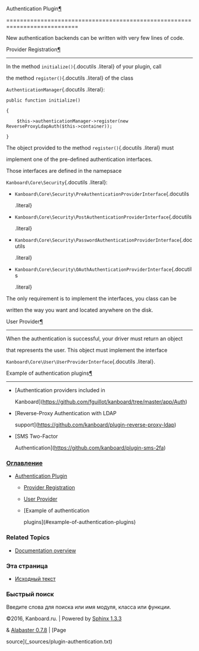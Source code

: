 Authentication Plugin[¶](#authentication-plugin "Ссылка на этот заголовок")

===========================================================================



New authentication backends can be written with very few lines of code.



Provider Registration[¶](#provider-registration "Ссылка на этот заголовок")

---------------------------------------------------------------------------



In the method `initialize()`{.docutils .literal} of your plugin, call

the method `register()`{.docutils .literal} of the class

`AuthenticationManager`{.docutils .literal}:



    public function initialize()

    {

        $this->authenticationManager->register(new ReverseProxyLdapAuth($this->container));

    }



The object provided to the method `register()`{.docutils .literal} must

implement one of the pre-defined authentication interfaces.



Those interfaces are defined in the namepsace

`Kanboard\Core\Security`{.docutils .literal}:



-   `Kanboard\Core\Security\PreAuthenticationProviderInterface`{.docutils

    .literal}

-   `Kanboard\Core\Security\PostAuthenticationProviderInterface`{.docutils

    .literal}

-   `Kanboard\Core\Security\PasswordAuthenticationProviderInterface`{.docutils

    .literal}

-   `Kanboard\Core\Security\OAuthAuthenticationProviderInterface`{.docutils

    .literal}



The only requirement is to implement the interfaces, you class can be

written the way you want and located anywhere on the disk.



User Provider[¶](#user-provider "Ссылка на этот заголовок")

-----------------------------------------------------------



When the authentication is successful, your driver must return an object

that represents the user. This object must implement the interface

`Kanboard\Core\User\UserProviderInterface`{.docutils .literal}.



Example of authentication plugins[¶](#example-of-authentication-plugins "Ссылка на этот заголовок")

---------------------------------------------------------------------------------------------------



-   [Authentication providers included in

    Kanboard](https://github.com/fguillot/kanboard/tree/master/app/Auth)

-   [Reverse-Proxy Authentication with LDAP

    support](https://github.com/kanboard/plugin-reverse-proxy-ldap)

-   [SMS Two-Factor

    Authentication](https://github.com/kanboard/plugin-sms-2fa)



### [Оглавление](index.markdown)



-   [Authentication Plugin](#)

    -   [Provider Registration](#provider-registration)

    -   [User Provider](#user-provider)

    -   [Example of authentication

        plugins](#example-of-authentication-plugins)



### Related Topics



-   [Documentation overview](index.markdown)



### Эта страница



-   [Исходный текст](_sources/plugin-authentication.txt)



### Быстрый поиск



Введите слова для поиска или имя модуля, класса или функции.



©2016, Kanboard.ru. | Powered by [Sphinx 1.3.3](http://sphinx-doc.org/)

& [Alabaster 0.7.8](https://github.com/bitprophet/alabaster) | [Page

source](_sources/plugin-authentication.txt)

